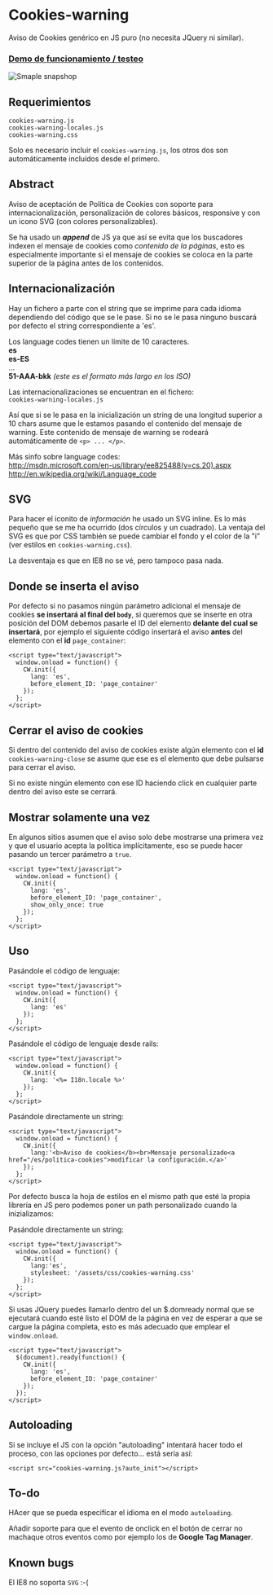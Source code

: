 Cookies-warning
===============

Aviso de Cookies genérico en JS puro (no necesita JQuery ni similar).

<h3><a href="http://htmlpreview.github.io/?https://github.com/carloscabo/cookies-warning/blob/master/demo.html" target="_blank">Demo de funcionamiento / testeo</a></h3>

![Smaple snapshop](https://raw.github.com/carloscabo/cookies-warning/master/snapshot.png)

## Requerimientos

`cookies-warning.js`  
`cookies-warning-locales.js`  
`cookies-warning.css`

Solo es necesario incluir el `cookies-warning.js`, los otros dos son automáticamente incluídos desde el primero.

## Abstract

Aviso de aceptación de Política de Cookies con soporte para internacionalización, personalización de colores básicos, responsive y con un icono SVG (con colores personalizables).

Se ha usado un **_append_** de JS ya que así se evita que los buscadores indexen el mensaje de cookies como _contenido de la páginas_, esto es especialmente importante si el mensaje de cookies se coloca en la parte superior de la página antes de los contenidos.

## Internacionalización

Hay un fichero a parte con el string que se imprime para cada idioma dependiendo del código que se le pase. Si no se le pasa ninguno buscará por defecto el string correspondiente a 'es'.

Los language codes tienen un límite de 10 caracteres.  
**es**  
**es-ES**  
...  
**51-AAA-bkk** _(este es el formato más largo en los ISO)_  

Las internacionalizaciones se encuentran en el fichero:  
`cookies-warning-locales.js`

Así que si se le pasa en la inicialización un string de una longitud superior a 10 chars asume que le estamos pasando el contenido del mensaje de warning. Este contenido de mensaje de warning se rodeará automáticamente de `<p> ... </p>`.

Más sinfo sobre language codes:  
<http://msdn.microsoft.com/en-us/library/ee825488(v=cs.20).aspx>  
<http://en.wikipedia.org/wiki/Language_code>

## SVG

Para hacer el iconito de _información_ he usado un SVG inline. Es lo más pequeño que se me ha ocurrido (dos círculos y un cuadrado). La ventaja del SVG es que por CSS también se puede cambiar el fondo y el color de la "i" (ver estilos en `cookies-warning.css`).

La desventaja es que en IE8 no se vé, pero tampoco pasa nada.

## Donde se inserta el aviso

Por defecto si no pasamos ningún parámetro adicional el mensaje de cookies **se insertará al final del `body`**, si queremos que se inserte en otra posición del DOM debemos pasarle el ID del elemento **delante del cual se insertará**, por ejemplo el siguiente código insertará el aviso **antes** del elemento con el **id** `page_container`:

    <script type="text/javascript">
      window.onload = function() {
        CW.init({
          lang: 'es',
          before_element_ID: 'page_container'
        });
      };
    </script>

## Cerrar el aviso de cookies

Si dentro del contenido del aviso de cookies existe algún elemento con el **id** `cookies-warning-close` se asume que ese es el elemento que debe pulsarse para cerrar el aviso.

Si no existe ningún elemento con ese ID haciendo click en cualquier parte dentro del aviso este se cerrará.

## Mostrar solamente una vez

En algunos sitios asumen que el aviso solo debe mostrarse una primera vez y que el usuario acepta la política implícitamente, eso se puede hacer pasando un tercer parámetro a `true`.

    <script type="text/javascript">
      window.onload = function() {
        CW.init({
          lang: 'es',
          before_element_ID: 'page_container',
          show_only_once: true
        });
      };
    </script>

## Uso

Pasándole el código de lenguaje:

    <script type="text/javascript">
      window.onload = function() {
        CW.init({
          lang: 'es'
        });
      };
    </script>

Pasándole el código de lenguaje desde rails:

    <script type="text/javascript">
      window.onload = function() {
        CW.init({
          lang: '<%= I18n.locale %>'
        });
      };
    </script>

Pasándole directamente un string:

    <script type="text/javascript">
      window.onload = function() {
        CW.init({
          lang:'<b>Aviso de cookies</b><br>Mensaje personalizado<a href="/es/politica-cookies">modificar la configuración.</a>'
        });
      };
    </script>

Por defecto busca la hoja de estilos en el mismo path que esté la propia librería en JS pero podemos poner un path personalizado cuando la inizializamos:

Pasándole directamente un string:

    <script type="text/javascript">
      window.onload = function() {
        CW.init({
          lang:'es',
          stylesheet: '/assets/css/cookies-warning.css'
        });
      };
    </script>

Si usas JQuery puedes llamarlo dentro del un $.domready normal que se ejecutará cuando esté listo el DOM de la página en vez de esperar a que se cargue la página completa, esto es más adecuado que emplear el `window.onload`.

    <script type="text/javascript">
      $(document).ready(function() {
        CW.init({
          lang: 'es',
          before_element_ID: 'page_container'
        });
      });
    </script>
    
## Autoloading

Si se incluye el JS con la opción "autoloading" intentará hacer todo el proceso, con las opciones por defecto... está sería así:

    <script src="cookies-warning.js?auto_init"></script>

## To-do

HAcer que se pueda especificar el idioma en el modo `autoloading`.

Añadir soporte para que el evento de onclick en el botón de cerrar no machaque otros eventos como por ejemplo los de **Google Tag Manager**.

## Known bugs

El IE8 no soporta `SVG` :-(
